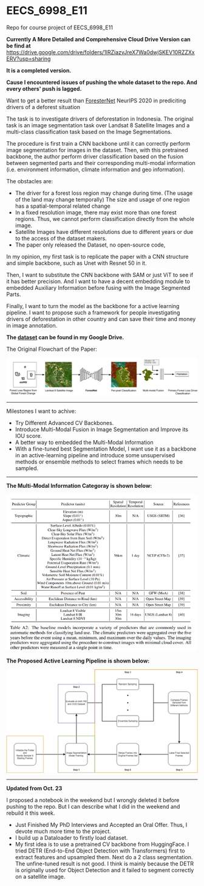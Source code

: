 # EECS_6998_E11
Repo for course project of EECS_6998_E11

**Currently A More Detailed and Comprehensive Cloud Drive Version can be find at** https://drive.google.com/drive/folders/1lRZiazvJreX7Wa0dwjSKEV10RZZXxERV?usp=sharing

**It is a completed version.** 

**Cause I encountered issues of pushing the whole dataset to the repo. And every others' push is lagged.**

Want to get a better result than [ForesterNet](https://stanfordmlgroup.github.io/projects/forestnet/) NeurIPS 2020 in prediciting drivers of a deforest situation

The task is to investigate drivers of deforestation in Indonesia. The original task is an image segmentation task over Landsat 8 Satellite Images and a multi-class classification task based on the Image Segmentations.

The procedure is first train a CNN backbone until it can correctly perform image segmentation for images in the dataset. Then, with this pretrained backbone, the author perform driver classification based on the fusion between segmented parts and their corresponding multi-modal information (i.e. environment information, climate information and geo information).

The obstacles are:

* The driver for a forest loss region may change during time. (The usage of the land may change temporally) The size and usage of one region has a spatial-temporal related change
* In a fixed resolution image, there may exist more than one forest regions. Thus, we cannot perform classification directly from the whole image.
* Satellite Images have different resolutions due to different years or due to the access of the dataset makers.
* The paper only released the Dataset, no open-source code,

In my opinion, my first task is to replicate the paper with a CNN structure and simple backbone, such as Unet with Resnet 50 in it.

Then, I want to substitute the CNN backbone with SAM or just ViT to see if  it has better precision. And I want to have a decent embedding module to embedded Auxiliary Information before fusing with the Image Segmented Parts.

Finally, I want to turn the model as the backbone for a active learning pipeline. I want to propose such a framework for people investigating drivers of deforestation in other country and can save their time and money in image annotation.

**The [dataset](https://drive.google.com/drive/folders/1JtOt-g6NpLXU9xHyKfy-oR-WTpEH3A5D?usp=sharing) can be found in my Google Drive.**

The Original Flowchart of the Paper:

<img src="https://github.com/HaotianXiangsti/EECS_6998_E11/blob/main/IMGS/ForestNet_fig1.png">

---
Milestones I want to achive:

* Try Different Advanced CV Backbones.
* Introduce Multi-Modal Fusion in Image Segmentation and Improve its IOU score.
* A better way to embedded the Multi-Modal Information
* With a fine-tuned best Segmentation Model, I want use it as a backbone in an active-learning pipeline and introduce some unsupervised methods or ensemble methods to select frames which needs to be sampled.

---

**The Multi-Modal Information Categoray is shown below:**

<img src="https://github.com/HaotianXiangsti/EECS_6998_E11/blob/main/IMGS/Screenshot%202023-10-23%20222946.png">

**The Proposed Active Learning Pipeline is shown below:**

<img src="https://github.com/HaotianXiangsti/EECS_6998_E11/blob/main/IMGS/Active%20Learning_ForestNet.drawio.png">

---

**Updated from Oct. 23**

I proposed a notebook in the weekend but I wrongly deleted it before pushing to the repo. But I can describe what I did in the weekend and rebuild it this week.

* Just Finished My PhD Interviews and Accepted an Oral Offer. Thus, I devote much more time to the project.
* I build up a Dataloader to firstly load dataset.
* My first idea is to use a pretrained CV backbone from HuggingFace. I tried DETR (End-to-End Object Detection with Transformers) first to extract features and upsampled them. Next do a 2 class segmentation. The unfine-tuned result is not good. I think is mainly because the DETR is originally used for Object Detection and it failed to segment correctly on a satellite image.


